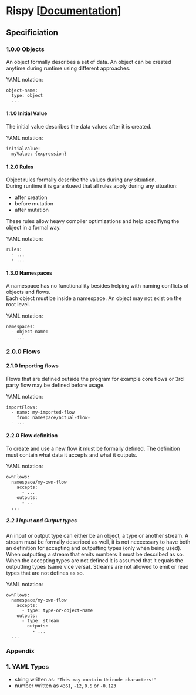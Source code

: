 # Rispy \[[Documentation](https://www.gitbook.com/book/reneeichhorn/rispy-documentation/)\]

## Specificiation

### 1.0.0 Objects

An object formally describes a set of data. An object can be created anytime during runtime using different approaches.

YAML notation:

```
object-name:
  type: object
  ...
```

#### 1.1.0 Initial Value

The initial value describes the data values after it is created.

YAML notation:

```
initialValue: 
  myValue: {expression}
```

#### 1.2.0 Rules

Object rules formally describe the values during any situation.   
During runtime it is garantueed that all rules apply during any situation:

* after creation
* before mutation
* after mutation

These rules allow heavy compiler optimizations and help specifiyng the object in a formal way.

YAML notation:

```
rules: 
  - ...
  - ...
```

#### 1.3.0 Namespaces

A namespace has no functionallity besides helping with naming conflicts of objects and flows.  
Each object must be inside a namespace. An object may not exist on the root level.

YAML notation:

```
namespaces: 
  - object-name:
    ...
```

### 2.0.0 Flows

#### 2.1.0 Importing flows

Flows that are defined outside the program for example core flows or 3rd party flow may be defined before usage.

YAML notation:

```
importFlows: 
  - name: my-imported-flow
    from: namespace/actual-flow-
  - ...
```

#### 2.2.0 Flow definition

To create and use a new flow it must be formally defined. The definition must contain what data it accepts and what it outputs.

YAML notation:

```
ownFlows: 
  namespace/my-own-flow
    accepts:
      - ...
    outputs:
      - ..
  ...
```

##### 2.2.1 Input and Output types

An input or output type can either be an object, a type or another stream. A stream must be formally described as well, it is not neccessary to have both an definition for accepting and outputting types \(only when being used\). When outputting a stream that emits numbers it must be described as so. When the accepting types are not defined it is assumed that it equals the outputting types \(same vice versa\). Streams are not allowed to emit or read types that are not defines as so.

YAML notation:

```
ownFlows: 
  namespace/my-own-flow
    accepts:
      - type: type-or-object-name
    outputs:
      - type: stream
        outputs:
          - ...
  ...
```

### Appendix

### 1. YAML Types

* string written as: `"This may contain Unicode characters!"`
* number written as `4361`, `-12`, `0.5` or `-0.123`



